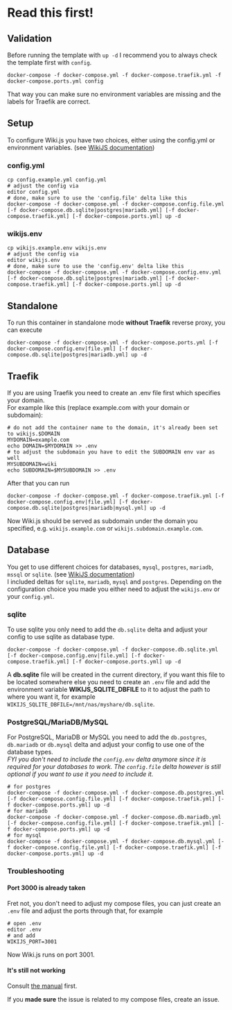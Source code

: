 # Read this first!

## Validation

Before running the template with ```up -d``` I recommend you to always check the template first with ```config```.

```shell
docker-compose -f docker-compose.yml -f docker-compose.traefik.yml -f docker-compose.ports.yml config
```

That way you can make sure no environment variables are missing and the labels for Traefik are correct.

## Setup

To configure Wiki.js you have two choices, either using the config.yml or environment variables. (see [WikiJS documentation](https://docs.requarks.io/install/docker))

### config.yml

```shell
cp config.example.yml config.yml
# adjust the config via
editor config.yml
# done, make sure to use the 'config.file' delta like this
docker-compose -f docker-compose.yml -f docker-compose.config.file.yml [-f docker-compose.db.sqlite|postgres|mariadb.yml] [-f docker-compose.traefik.yml] [-f docker-compose.ports.yml] up -d
```

### wikijs.env

```shell
cp wikijs.example.env wikijs.env
# adjust the config via
editor wikijs.env
# done, make sure to use the 'config.env' delta like this
docker-compose -f docker-compose.yml -f docker-compose.config.env.yml [-f docker-compose.db.sqlite|postgres|mariadb.yml] [-f docker-compose.traefik.yml] [-f docker-compose.ports.yml] up -d
```

## Standalone

To run this container in standalone mode **without Traefik** reverse proxy, you can execute

```shell
docker-compose -f docker-compose.yml -f docker-compose.ports.yml [-f docker-compose.config.env|file.yml] [-f docker-compose.db.sqlite|postgres|mariadb.yml] up -d
```

## Traefik

If you are using Traefik you need to create an .env file first which specifies your domain.  
For example like this (replace example.com with your domain or subdomain):

```shell
# do not add the container name to the domain, it's already been set to wikijs.$DOMAIN
MYDOMAIN=example.com
echo DOMAIN=$MYDOMAIN >> .env
# to adjust the subdomain you have to edit the SUBDOMAIN env var as well
MYSUBDOMAIN=wiki
echo SUBDOMAIN=$MYSUBDOMAIN >> .env
```

After that you can run 

```shell
docker-compose -f docker-compose.yml -f docker-compose.traefik.yml [-f docker-compose.config.env|file.yml] [-f docker-compose.db.sqlite|postgres|mariadb|mysql.yml] up -d
```

Now Wiki.js should be served as subdomain under the domain you specified, e.g. ```wikijs.example.com``` or ```wikijs.subdomain.example.com```.

## Database

You get to use different choices for databases, ```mysql```, ```postgres```, ```mariadb```, ```mssql``` or ```sqlite```. (see [WikiJS documentation](https://docs.requarks.io/install/docker))  
I included deltas for ```sqlite```, ```mariadb```, ```mysql``` and ```postgres```. Depending on the configuration choice you made you either need to adjust the ```wikijs.env``` or your ```config.yml```.

### sqlite

To use sqlite you only need to add the ```db.sqlite``` delta and adjust your config to use sqlite as database type.

```shell
docker-compose -f docker-compose.yml -f docker-compose.db.sqlite.yml [-f docker-compose.config.env|file.yml] [-f docker-compose.traefik.yml] [-f docker-compose.ports.yml] up -d
```

A **db.sqlite** file will be created in the current directory, if you want this file to be located somewhere else you need to create an ```.env``` file and add the environment variable **WIKIJS_SQLITE_DBFILE** to it to adjust the path to where you want it, for example ```WIKIJS_SQLITE_DBFILE=/mnt/nas/myshare/db.sqlite```.

### PostgreSQL/MariaDB/MySQL

For PostgreSQL, MariaDB or MySQL you need to add the ```db.postgres```, ```db.mariadb``` or ```db.mysql``` delta and adjust your config to use one of the database types.  
*FYI you don't need to include the ```config.env``` delta anymore since it is required for your databases to work. The ```config.file``` delta however is still optional if you want to use it you need to include it.*

```shell
# for postgres
docker-compose -f docker-compose.yml -f docker-compose.db.postgres.yml [-f docker-compose.config.file.yml] [-f docker-compose.traefik.yml] [-f docker-compose.ports.yml] up -d
# for mariadb
docker-compose -f docker-compose.yml -f docker-compose.db.mariadb.yml [-f docker-compose.config.file.yml] [-f docker-compose.traefik.yml] [-f docker-compose.ports.yml] up -d
# for mysql
docker-compose -f docker-compose.yml -f docker-compose.db.mysql.yml [-f docker-compose.config.file.yml] [-f docker-compose.traefik.yml] [-f docker-compose.ports.yml] up -d
```

### Troubleshooting

#### Port 3000 is already taken

Fret not, you don't need to adjust my compose files, you can just create an ```.env``` file and adjust the ports through that, for example

```shell
# open .env
editor .env
# and add
WIKIJS_PORT=3001
```

Now Wiki.js runs on port 3001.

#### It's still not working

Consult [the manual](https://docs.requarks.io/) first.  

If you **made sure** the issue is related to my compose files, create an issue.
